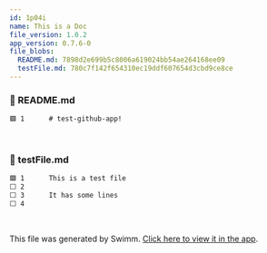 ```yaml
---
id: 1p04i
name: This is a Doc
file_version: 1.0.2
app_version: 0.7.6-0
file_blobs:
  README.md: 7898d2e699b5c8006a619024bb54ae264168ee09
  testFile.md: 780c7f142f654310ec19ddf607654d3cbd9ce8ce
---
```


<!-- NOTE-swimm-snippet: the lines below link your snippet to Swimm -->
### 📄 README.md
```markdown
🟩 1      # test-github-app!
```

<br/>

<!-- NOTE-swimm-snippet: the lines below link your snippet to Swimm -->
### 📄 testFile.md
```markdown
🟩 1      This is a test file
⬜ 2      
⬜ 3      It has some lines
⬜ 4      
```

<br/>

This file was generated by Swimm. [Click here to view it in the app](https://swimm-web-app.web.app/repos/Z2l0aHViJTNBJTNBdGVzdC1naXRodWItYXBwJTNBJTNBc3dpbW1pbw==/docs/1p04i).